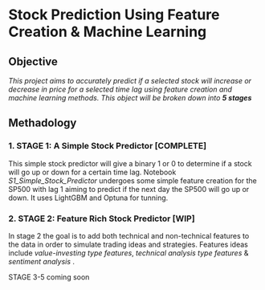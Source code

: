 # Stock Prediction Using Feature Creation & Machine Learning

## Objective 

*This project aims to accurately predict if a selected stock will increase or decrease in price for a selected time lag using feature creation and machine learning methods. This object will be broken down into **5 stages*** 

## Methadology 

### 1. **STAGE 1: A Simple Stock Predictor [COMPLETE]** 
    
This simple stock predictor will give a binary 1 or 0 to determine if a stock will go up or down for a certain time lag. Notebook *S1_Simple_Stock_Predictor* undergoes some simple feature creation for the SP500 with lag 1 aiming to predict if the next day the SP500 will go up or down. It uses LightGBM and Optuna for tunning. 
    
    
### 2. **STAGE 2: Feature Rich Stock Predictor [WIP]**

In stage 2 the goal is to add both technical and non-technical features to the data in order to simulate trading ideas and strategies. Features ideas include *value-investing type features*, *technical analysis type features* & *sentiment analysis* . 

STAGE 3-5 coming soon 


```python

```
